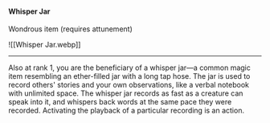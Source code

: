 #### Whisper Jar

Wondrous item (requires attunement)

![[Whisper Jar.webp]]

---

Also at rank 1, you are the beneficiary of a whisper jar—a common magic item resembling an ether-filled jar with a long tap hose. The jar is used to record others' stories and your own observations, like a verbal notebook with unlimited space. The whisper jar records as fast as a creature can speak into it, and whispers back words at the same pace they were recorded. Activating the playback of a particular recording is an action.

#